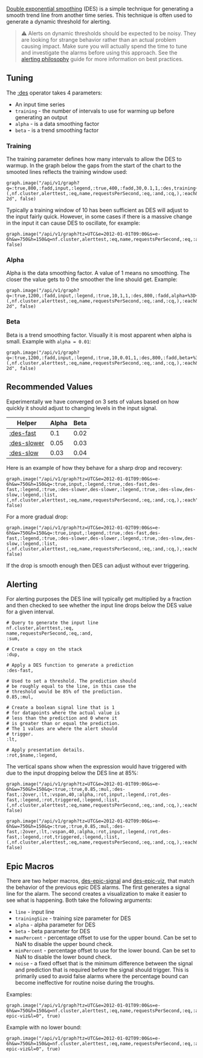 
[Double exponential smoothing](http://www.itl.nist.gov/div898/handbook/pmc/section4/pmc433.htm)
(DES) is a simple technique for generating a smooth trend line from another time series. This
technique is often used to generate a dynamic threshold for alerting.

> :warning: Alerts on dynamic thresholds should be expected to be noisy. They are looking for strange behavior rather than an actual problem causing impact. Make sure you will actually spend the time to tune and investigate the alarms before using this approach. See the [alerting philosophy](Alerting-Philosophy) guide for more information on best practices.  

## Tuning

The [:des](Stack-Language-Reference#des) operator takes 4 parameters:

* An input time series
* `training` - the number of intervals to use for warming up before generating an output
* `alpha` - is a data smoothing factor
* `beta` - is a trend smoothing factor

### Training

The training parameter defines how many intervals to allow the DES to warmup. In the graph below the gaps from the start of the chart to the smooted lines reflects the training window used:

```wiki.script
graph.image("/api/v1/graph?q=:true,800,:fadd,input,:legend,:true,400,:fadd,30,0.1,1,:des,training+%3D+30,:legend,:true,90,0.1,1,:des,training+%3D+90,:legend,:list,(,nf.cluster,alerttest,:eq,name,requestsPerSecond,:eq,:and,:cq,),:each&l=0&s=e-2d", false)
```

Typically a training window of 10 has been sufficient as DES will adjust to the input fairly quick. 
However, in some cases if there is a massive change in the input it can cause DES to oscillate, for example:

```wiki.script
graph.image("/api/v1/graph?tz=UTC&e=2012-01-01T09:00&s=e-6h&w=750&h=150&q=nf.cluster,alerttest,:eq,name,requestsPerSecond,:eq,:and,:sum,:dup,10,0.1,0.5,:des,0.9,:mul,:2over,:lt,:rot,$name,:legend,:rot,prediction,:legend,:rot,:vspan,60,:alpha,alert+triggered,:legend", false)
```
 

### Alpha

Alpha is the data smoothing factor. A value of 1 means no smoothing. The closer the value gets to 0 the smoother the line should get. Example:

```wiki.script
graph.image("/api/v1/graph?q=:true,1200,:fadd,input,:legend,:true,10,1,1,:des,800,:fadd,alpha+%3D+1,:legend,:true,10,0.1,1,:des,400,:fadd,alpha+%3D+0.1,:legend,:true,10,0.01,1,:des,alpha+%3D+0.01,:legend,:list,(,nf.cluster,alerttest,:eq,name,requestsPerSecond,:eq,:and,:cq,),:each&l=0&s=e-2d", false)
```

### Beta

Beta is a trend smoothing factor. Visually it is most apparent when alpha is small. Example with `alpha = 0.01`:

```wiki.script
graph.image("/api/v1/graph?q=:true,1200,:fadd,input,:legend,:true,10,0.01,1,:des,800,:fadd,beta+%3D+1,:legend,:true,10,0.01,0.1,:des,400,:fadd,beta+%3D+0.1,:legend,:true,10,0.01,0.01,:des,beta+%3D+0.01,:legend,:list,(,nf.cluster,alerttest,:eq,name,requestsPerSecond,:eq,:and,:cq,),:each&l=0&s=e-2d", false)
```

## Recommended Values

Experimentally we have converged on 3 sets of values based on how quickly it should adjust to changing levels in the input signal.

| Helper                                             | Alpha  | Beta  |
|----------------------------------------------------|--------|-------|
| [:des-fast](Stack-Language-Reference#des-fast)     | 0.1    | 0.02  |
| [:des-slower](Stack-Language-Reference#des-slower) | 0.05   | 0.03  |
| [:des-slow](Stack-Language-Reference#des-slow)     | 0.03   | 0.04  |


Here is an example of how they behave for a sharp drop and recovery:

```wiki.script
graph.image("/api/v1/graph?tz=UTC&e=2012-01-01T09:00&s=e-6h&w=750&h=150&q=:true,input,:legend,:true,:des-fast,des-fast,:legend,:true,:des-slower,des-slower,:legend,:true,:des-slow,des-slow,:legend,:list,(,nf.cluster,alerttest,:eq,name,requestsPerSecond,:eq,:and,:cq,),:each", false)
```

For a more gradual drop:

```wiki.script
graph.image("/api/v1/graph?tz=UTC&e=2012-01-02T09:00&s=e-6h&w=750&h=150&q=:true,input,:legend,:true,:des-fast,des-fast,:legend,:true,:des-slower,des-slower,:legend,:true,:des-slow,des-slow,:legend,:list,(,nf.cluster,alerttest,:eq,name,requestsPerSecond,:eq,:and,:cq,),:each&l=0", false)
```

If the drop is smooth enough then DES can adjust without ever triggering.

## Alerting

For alerting purposes the DES line will typically get multiplied by a fraction and then checked to see whether the input line drops below the DES value for a given interval. 

```
# Query to generate the input line
nf.cluster,alerttest,:eq,
name,requestsPerSecond,:eq,:and,
:sum,

# Create a copy on the stack
:dup,

# Apply a DES function to generate a prediction
:des-fast,

# Used to set a threshold. The prediction should
# be roughly equal to the line, in this case the
# threshold would be 85% of the prediction.
0.85,:mul,

# Create a boolean signal line that is 1
# for datapoints where the actual value is
# less than the prediction and 0 where it
# is greater than or equal the prediction.
# The 1 values are where the alert should
# trigger.
:lt,

# Apply presentation details.
:rot,$name,:legend,
```

The vertical spans show when the expression would have triggered with due to the input dropping below the DES line at 85%:

```wiki.script
graph.image("/api/v1/graph?tz=UTC&e=2012-01-01T09:00&s=e-6h&w=750&h=150&q=:true,:true,0.85,:mul,:des-fast,:2over,:lt,:vspan,40,:alpha,:rot,input,:legend,:rot,des-fast,:legend,:rot,triggered,:legend,:list,(,nf.cluster,alerttest,:eq,name,requestsPerSecond,:eq,:and,:cq,),:each&l=0", false)
```

```wiki.script
graph.image("/api/v1/graph?tz=UTC&e=2012-01-02T09:00&s=e-6h&w=750&h=150&q=:true,:true,0.85,:mul,:des-fast,:2over,:lt,:vspan,40,:alpha,:rot,input,:legend,:rot,des-fast,:legend,:rot,triggered,:legend,:list,(,nf.cluster,alerttest,:eq,name,requestsPerSecond,:eq,:and,:cq,),:each&l=0", false)
```

## Epic Macros

There are two helper macros, [des-epic-signal](stateful-des‐epic‐signal) and [des-epic-viz](style-des‐epic‐viz), that match the behavior of the previous epic DES alarms. The first generates a signal line for the alarm. The second creates a visualization to make it easier to see what is happening. Both take the following arguments:

* `line` - input line
* `trainingSize` - training size parameter for DES
* `alpha` - alpha parameter for DES
* `beta` - beta parameter for DES
* `maxPercent` - percentage offset to use for the upper bound. Can be set to NaN to disable the upper bound check.
* `minPercent` - percentage offset to use for the lower bound. Can be set to NaN to disable the lower bound check.
* `noise` - a fixed offset that is the minimum difference between the signal and prediction that is required before the signal should trigger. This is primarily used to avoid false alarms where the percentage bound can become ineffective for routine noise during the troughs.

Examples:

```wiki.script
graph.image("/api/v1/graph?tz=UTC&e=2012-01-01T09:00&s=e-6h&w=750&h=150&q=nf.cluster,alerttest,:eq,name,requestsPerSecond,:eq,:and,:sum,10,0.1,0.02,0.15,0.15,10,:des-epic-viz&l=0", true)
```

Example with no lower bound:

```wiki.script
graph.image("/api/v1/graph?tz=UTC&e=2012-01-02T09:00&s=e-6h&w=750&h=150&q=nf.cluster,alerttest,:eq,name,requestsPerSecond,:eq,:and,:sum,10,0.1,0.02,0.15,NaN,10,:des-epic-viz&l=0", true)
```

